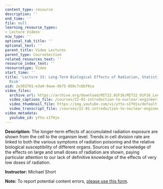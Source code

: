 ```yaml
---
content_type: resource
description: ''
end_time: ''
file: null
learning_resource_types:
- Lecture Videos
ocw_type: ''
optional_tab_title: ''
optional_text: ''
parent_title: Video Lectures
parent_type: CourseSection
related_resources_text: ''
resource_index_text: ''
resourcetype: Video
start_time: ''
title: 'Lecture 33: Long-Term Biological Effects of Radiation, Statistics, Radiation
  Risk'
uid: 2e303701-e3a0-9aae-db75-850c7c6bf9ca
video_files:
  archive_url: https://archive.org/download/MIT22.01F16/MIT22_01F16_Lec33_300k.mp4
  video_captions_file: /courses/22-01-introduction-to-nuclear-engineering-and-ionizing-radiation-fall-2016/cfdb21a2be7b5a4089bb8dd7f6190188_yYto-sIfHjo.vtt
  video_thumbnail_file: https://img.youtube.com/vi/yYto-sIfHjo/default.jpg
  video_transcript_file: /courses/22-01-introduction-to-nuclear-engineering-and-ionizing-radiation-fall-2016/b881c418f5303635726816792f0727c3_yYto-sIfHjo.pdf
video_metadata:
  youtube_id: yYto-sIfHjo
---
```


**Description:** The longer-term effects of accumulated radiation exposure are shown from the cell to the organism level. Trends in cell division rate are linked to both the various symptoms of radiation poisoning and the relative biological susceptibility of different organs. Sources of our knowledge of the effects on large and small doses of radiation are shown, paying particular attention to our lack of definitive knowledge of the effects of very low doses of radiation.

**Instructor:** Michael Short

**Note:** To report potential content errors, [please use this form](https://forms.gle/8B2zcUvfCtgJdTdE7).



